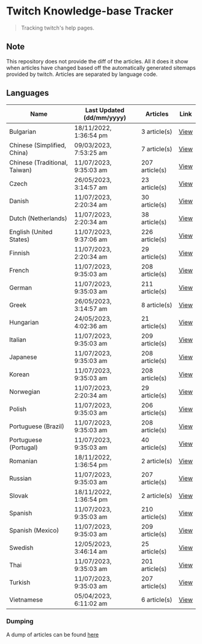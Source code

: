 # Twitch Knowledge-base Tracker
> Tracking twitch's help pages. 

## Note
This repository does not provide the diff of the articles. All it does it show when articles have changed based
off the automatically generated sitemaps provided by twitch. Articles are separated by language code.

## Languages

| Name                          | Last Updated (dd/mm/yyyy) | Articles       | Link                   |
|-------------------------------|---------------------------|----------------|------------------------|
| Bulgarian                     | 18/11/2022, 1:36:54 pm    | 3 article(s)   | [View](docs/bg.md)     |
| Chinese (Simplified, China)   | 09/03/2023, 7:53:25 am    | 7 article(s)   | [View](docs/zh_CN.md)  |
| Chinese (Traditional, Taiwan) | 11/07/2023, 9:35:03 am    | 207 article(s) | [View](docs/zh_TW.md)  |
| Czech                         | 26/05/2023, 3:14:57 am    | 23 article(s)  | [View](docs/cs.md)     |
| Danish                        | 11/07/2023, 2:20:34 am    | 30 article(s)  | [View](docs/da.md)     |
| Dutch (Netherlands)           | 11/07/2023, 2:20:34 am    | 38 article(s)  | [View](docs/nl_NL.md)  |
| English (United States)       | 11/07/2023, 9:37:06 am    | 226 article(s) | [View](docs/en_US.md)  |
| Finnish                       | 11/07/2023, 2:20:34 am    | 29 article(s)  | [View](docs/fi.md)     |
| French                        | 11/07/2023, 9:35:03 am    | 208 article(s) | [View](docs/fr.md)     |
| German                        | 11/07/2023, 9:35:03 am    | 211 article(s) | [View](docs/de.md)     |
| Greek                         | 26/05/2023, 3:14:57 am    | 8 article(s)   | [View](docs/el.md)     |
| Hungarian                     | 24/05/2023, 4:02:36 am    | 21 article(s)  | [View](docs/hu.md)     |
| Italian                       | 11/07/2023, 9:35:03 am    | 209 article(s) | [View](docs/it.md)     |
| Japanese                      | 11/07/2023, 9:35:03 am    | 208 article(s) | [View](docs/ja.md)     |
| Korean                        | 11/07/2023, 9:35:03 am    | 208 article(s) | [View](docs/ko.md)     |
| Norwegian                     | 11/07/2023, 2:20:34 am    | 29 article(s)  | [View](docs/no.md)     |
| Polish                        | 11/07/2023, 9:35:03 am    | 206 article(s) | [View](docs/pl.md)     |
| Portuguese (Brazil)           | 11/07/2023, 9:35:03 am    | 208 article(s) | [View](docs/pt_BR.md)  |
| Portuguese (Portugal)         | 11/07/2023, 9:35:03 am    | 40 article(s)  | [View](docs/pt_PT.md)  |
| Romanian                      | 18/11/2022, 1:36:54 pm    | 2 article(s)   | [View](docs/ro.md)     |
| Russian                       | 11/07/2023, 9:35:03 am    | 207 article(s) | [View](docs/ru.md)     |
| Slovak                        | 18/11/2022, 1:36:54 pm    | 2 article(s)   | [View](docs/sk.md)     |
| Spanish                       | 11/07/2023, 9:35:03 am    | 210 article(s) | [View](docs/es.md)     |
| Spanish (Mexico)              | 11/07/2023, 9:35:03 am    | 209 article(s) | [View](docs/es_MX.md)  |
| Swedish                       | 12/05/2023, 3:46:14 am    | 25 article(s)  | [View](docs/sv.md)     |
| Thai                          | 11/07/2023, 9:35:03 am    | 201 article(s) | [View](docs/th.md)     |
| Turkish                       | 11/07/2023, 9:35:03 am    | 207 article(s) | [View](docs/tr.md)     |
| Vietnamese                    | 05/04/2023, 6:11:02 am    | 6 article(s)   | [View](docs/vi.md)     |

### Dumping
A dump of articles can be found [here](docs/RAW.md)